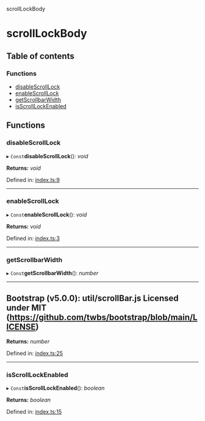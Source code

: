 scrollLockBody

# scrollLockBody

## Table of contents

### Functions

- [disableScrollLock](README.md#disablescrolllock)
- [enableScrollLock](README.md#enablescrolllock)
- [getScrollbarWidth](README.md#getscrollbarwidth)
- [isScrollLockEnabled](README.md#isscrolllockenabled)

## Functions

### disableScrollLock

▸ `Const`**disableScrollLock**(): *void*

**Returns:** *void*

Defined in: [index.ts:9](https://github.com/kunukn/scroll-lock-body-2/blob/368c8f3/src/index.ts#L9)

___

### enableScrollLock

▸ `Const`**enableScrollLock**(): *void*

**Returns:** *void*

Defined in: [index.ts:3](https://github.com/kunukn/scroll-lock-body-2/blob/368c8f3/src/index.ts#L3)

___

### getScrollbarWidth

▸ `Const`**getScrollbarWidth**(): *number*

--------------------------------------------------------------------------
Bootstrap (v5.0.0): util/scrollBar.js
Licensed under MIT (https://github.com/twbs/bootstrap/blob/main/LICENSE)
--------------------------------------------------------------------------

**Returns:** *number*

Defined in: [index.ts:25](https://github.com/kunukn/scroll-lock-body-2/blob/368c8f3/src/index.ts#L25)

___

### isScrollLockEnabled

▸ `Const`**isScrollLockEnabled**(): *boolean*

**Returns:** *boolean*

Defined in: [index.ts:15](https://github.com/kunukn/scroll-lock-body-2/blob/368c8f3/src/index.ts#L15)
